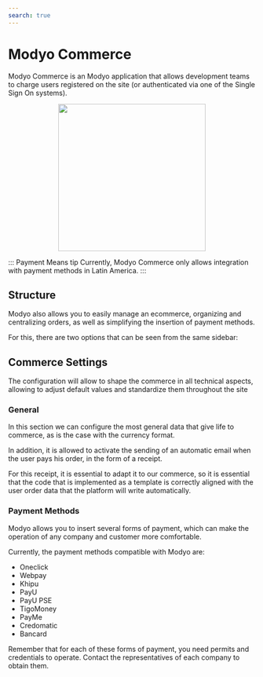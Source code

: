```yaml
---
search: true
---
```


# Modyo Commerce
Modyo Commerce is an Modyo application that allows development teams to charge users registered on the site (or authenticated via one of the Single Sign On systems).

<img src="/assets/img/commerce/header.jpg" style="margin: auto; width: 300px; display: block;">

::: Payment Means tip
Currently, Modyo Commerce only allows integration with payment methods in Latin America.
:::

## Structure

Modyo also allows you to easily manage an ecommerce, organizing and centralizing orders, as well as simplifying the insertion of payment methods.

For this, there are two options that can be seen from the same sidebar:

## Commerce Settings

The configuration will allow to shape the commerce in all technical aspects, allowing to adjust default values and standardize them throughout the site

### General

In this section we can configure the most general data that give life to commerce, as is the case with the currency format.

In addition, it is allowed to activate the sending of an automatic email when the user pays his order, in the form of a receipt.

For this receipt, it is essential to adapt it to our commerce, so it is essential that the code that is implemented as a template is correctly aligned with the user order data that the platform will write automatically.

### Payment Methods

Modyo allows you to insert several forms of payment, which can make the operation of any company and customer more comfortable.

Currently, the payment methods compatible with Modyo are:

- Oneclick
- Webpay
- Khipu
- PayU
- PayU PSE
- TigoMoney
- PayMe
- Credomatic
- Bancard

Remember that for each of these forms of payment, you need permits and credentials to operate. Contact the representatives of each company to obtain them.

